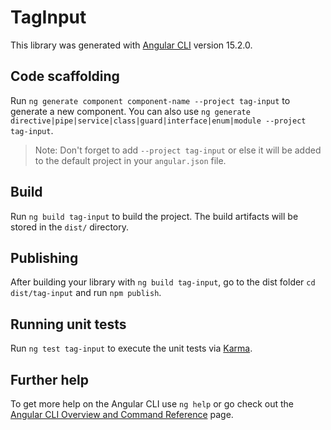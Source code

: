 # TagInput

This library was generated with [Angular CLI](https://github.com/angular/angular-cli) version 15.2.0.

## Code scaffolding

Run `ng generate component component-name --project tag-input` to generate a new component. You can also use `ng generate directive|pipe|service|class|guard|interface|enum|module --project tag-input`.
> Note: Don't forget to add `--project tag-input` or else it will be added to the default project in your `angular.json` file. 

## Build

Run `ng build tag-input` to build the project. The build artifacts will be stored in the `dist/` directory.

## Publishing

After building your library with `ng build tag-input`, go to the dist folder `cd dist/tag-input` and run `npm publish`.

## Running unit tests

Run `ng test tag-input` to execute the unit tests via [Karma](https://karma-runner.github.io).

## Further help

To get more help on the Angular CLI use `ng help` or go check out the [Angular CLI Overview and Command Reference](https://angular.io/cli) page.
